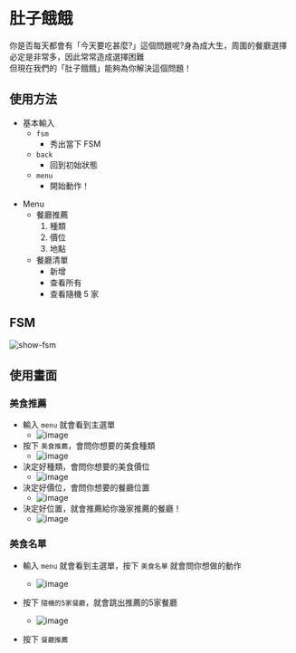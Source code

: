 # 肚子餓餓
你是否每天都會有「今天要吃甚麼?」這個問題呢?身為成大生，周圍的餐廳選擇必定是非常多，因此常常造成選擇困難\
但現在我們的「肚子餓餓」能夠為你解決這個問題！

## 使用方法
* 基本輸入
	* `fsm`
		* 秀出當下 FSM
	* `back`
		* 回到初始狀態
	* `menu`
		* 開始動作！
- Menu
    - 餐廳推薦
        1. 種類
        2. 價位
        3. 地點
    - 餐廳清單
        - 新增
        - 查看所有
        - 查看隨機 5 家

## FSM
![show-fsm](https://user-images.githubusercontent.com/47287400/209556133-8a2390ba-7be8-44e8-a315-bc96dcba9622.jpg)

## 使用畫面
### 美食推薦
* 輸入 `menu` 就會看到主選單
	* ![image](https://user-images.githubusercontent.com/47287400/209556639-2162bc74-310c-417d-a682-7e35d77fcab0.png)
* 按下 `美食推薦`，會問你想要的美食種類
	* ![image](https://user-images.githubusercontent.com/47287400/209556733-478cfccd-e3ce-4297-bcf2-c58edc439807.png)
* 決定好種類，會問你想要的美食價位
	* ![image](https://user-images.githubusercontent.com/47287400/209557224-b5910bfb-51d7-40ee-9961-eb590bf2dc04.png)
* 決定好價位，會問你想要的餐廳位置
	* ![image](https://user-images.githubusercontent.com/47287400/209557297-f09c2ba8-51e6-4b2f-b84c-079df456e265.png)
* 決定好位置，就會推薦給你幾家推薦的餐廳！
	* ![image](https://user-images.githubusercontent.com/47287400/209557358-a7e24d1f-7b53-444c-96a9-c8fac96b2bcc.png)
### 美食名單
* 輸入 `menu` 就會看到主選單，按下 `美食名單` 就會問你想做的動作
	* ![image](https://user-images.githubusercontent.com/47287400/209557459-dfccb3de-dec1-41c6-8e4e-0a4beac4742d.png)
* 按下 `隨機的5家餐廳`，就會跳出推薦的5家餐廳
	* ![image](https://user-images.githubusercontent.com/47287400/209557564-83056044-d0a5-4e74-b967-9c98ab192c59.png)
	


* 按下 `餐廳推薦`
